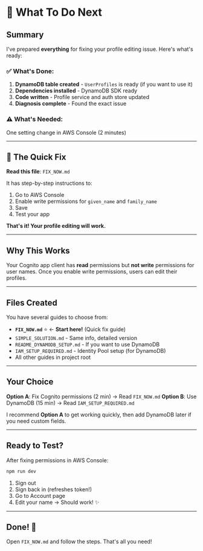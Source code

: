 # 🎯 What To Do Next

## Summary

I've prepared **everything** for fixing your profile editing issue. Here's what's ready:

### ✅ What's Done:
1. **DynamoDB table created** - `UserProfiles` is ready (if you want to use it)
2. **Dependencies installed** - DynamoDB SDK ready
3. **Code written** - Profile service and auth store updated
4. **Diagnosis complete** - Found the exact issue

### ⚠️ What's Needed:
One setting change in AWS Console (2 minutes)

---

## 🎯 The Quick Fix

**Read this file**: `FIX_NOW.md`

It has step-by-step instructions to:
1. Go to AWS Console
2. Enable write permissions for `given_name` and `family_name`
3. Save
4. Test your app

**That's it! Your profile editing will work.**

---

## Why This Works

Your Cognito app client has **read** permissions but **not write** permissions for user names. Once you enable write permissions, users can edit their profiles.

---

## Files Created

You have several guides to choose from:

- **`FIX_NOW.md`** ⭐ ← **Start here!** (Quick fix guide)
- `SIMPLE_SOLUTION.md` - Same info, detailed version
- `README_DYNAMODB_SETUP.md` - If you want to use DynamoDB
- `IAM_SETUP_REQUIRED.md` - Identity Pool setup (for DynamoDB)
- All other guides in project root

---

## Your Choice

**Option A**: Fix Cognito permissions (2 min) → Read `FIX_NOW.md`
**Option B**: Use DynamoDB (15 min) → Read `IAM_SETUP_REQUIRED.md`

I recommend **Option A** to get working quickly, then add DynamoDB later if you need custom fields.

---

## Ready to Test?

After fixing permissions in AWS Console:

```bash
npm run dev
```

1. Sign out
2. Sign back in (refreshes token!)
3. Go to Account page
4. Edit your name → Should work! ✨

---

## Done! 🚀

Open `FIX_NOW.md` and follow the steps. That's all you need!




